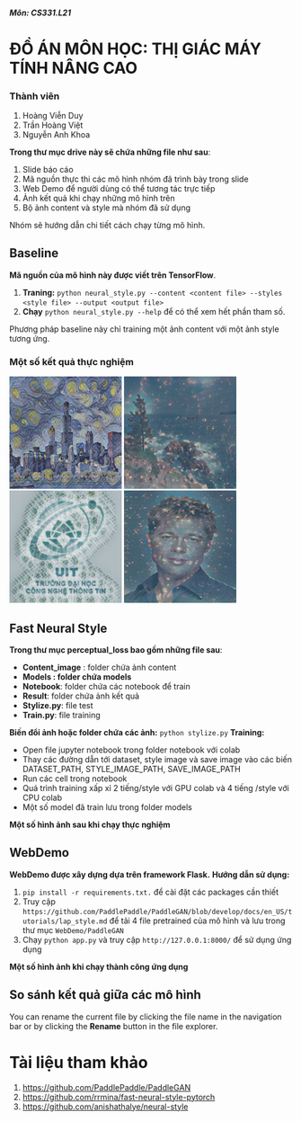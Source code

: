 ##### Môn: CS331.L21
# ĐỒ ÁN MÔN HỌC: THỊ GIÁC MÁY TÍNH NÂNG CAO
### Thành viên
1. Hoàng Viễn Duy
2. Trần Hoàng Việt
3. Nguyễn Anh Khoa

**Trong thư mục drive này sẽ chứa những file như sau**:

 1. Slide báo cáo
 2. Mã nguồn thực thi các mô hình nhóm đã trình bày trong slide
 3. Web Demo để người dùng có thể tương tác trực tiếp
 4. Ảnh kết quả khi chạy những mô hình trên
 5. Bộ ảnh content và style mà nhóm đã sử dụng

Nhóm sẽ hướng dẫn chi tiết cách chạy từng mô hình.
## Baseline
**Mã nguồn của mô hình này được viết trên TensorFlow**.

 1. **Traning:** `python neural_style.py --content <content file> --styles <style file> --output <output file>` 
 2. **Chạy** `python neural_style.py --help` để có thể xem hết phần tham số.
 
Phương pháp baseline này chỉ training một ảnh content với một ảnh style tương ứng.
### **Một số kết quả thực nghiệm**
<img src='result image/baseline result/TF-HUB/chicago.starrynew.png' width="200" height="200"> <img src='result image/baseline result/TF-HUB/phongcanh.stars.png' width="200" height="200"> <img src='result image/baseline result/TF-HUB/logouit.ocean.png' width="200" height="200"> <img src='result image/baseline result/TF-HUB/brad_tit.stars.png' width="200" height="200"> 


## Fast Neural Style 
**Trong thư mục perceptual_loss bao gồm những file sau**:
 - **Content_image** : folder chứa ảnh content
 - **Models : folder chứa models**
 - **Notebook**: folder chứa các notebook để train
 - **Result**: folder chứa ảnh kết quả
 - **Stylize.py**: file test
 - **Train.py**: file training
 
 **Biến đổi ảnh hoặc folder chứa các ảnh:** `python stylize.py` 
 **Training:** 
 - Open file jupyter notebook trong folder notebook với colab
 - Thay các đường dẫn tới dataset, style image và save image vào các biến DATASET_PATH, STYLE_IMAGE_PATH, SAVE_IMAGE_PATH
 - Run các cell trong notebook
 - Quá trình training xấp xỉ 2 tiếng/style với GPU colab và 4 tiếng /style với CPU colab
 - Một số model đã train lưu trong folder models
 
 **Một số hình ảnh sau khi chạy thực nghiệm**
 

## WebDemo
**WebDemo được xây dựng dựa trên framework Flask.** 
**Hướng dẫn sử dụng:** 

 1. `pip install -r requirements.txt.` để cài đặt các packages cần thiết
 2. Truy cập `https://github.com/PaddlePaddle/PaddleGAN/blob/develop/docs/en_US/tutorials/lap_style.md` để tải 4 file pretrained của mô hình và lưu trong thư mục `WebDemo/PaddleGAN`
 3. Chạy `python app.py` và truy cập `http://127.0.0.1:8000/` để sử dụng ứng dụng

**Một số hình ảnh khi chạy thành công ứng dụng**

## So sánh kết quả giữa các mô hình

You can rename the current file by clicking the file name in the navigation bar or by clicking the **Rename** button in the file explorer.

# Tài liệu tham khảo

 1. https://github.com/PaddlePaddle/PaddleGAN
 2. https://github.com/rrmina/fast-neural-style-pytorch
 3. https://github.com/anishathalye/neural-style
